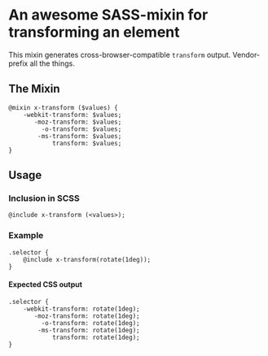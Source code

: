 # An awesome SASS-mixin for transforming an element

This mixin generates cross-browser-compatible `transform` output. Vendor-prefix
all the things.

## The Mixin

	@mixin x-transform ($values) {
		-webkit-transform: $values;
		   -moz-transform: $values;
		     -o-transform: $values;
		    -ms-transform: $values;
		        transform: $values;
	}

## Usage

### Inclusion in SCSS

	@include x-transform (<values>);

### Example

	.selector {
		@include x-transform(rotate(1deg));
	}

#### Expected CSS output

	.selector {
		-webkit-transform: rotate(1deg);
		   -moz-transform: rotate(1deg);
		     -o-transform: rotate(1deg);
		    -ms-transform: rotate(1deg);
		        transform: rotate(1deg);
	}
